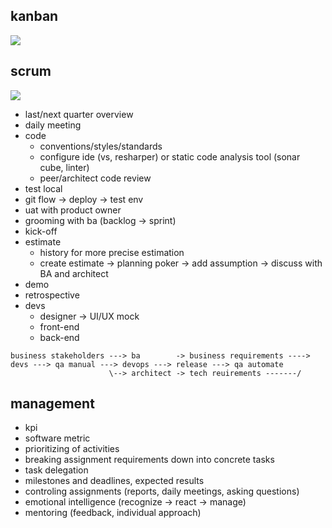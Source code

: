 ## kanban

<img src="https://leankit.com/uploads/images/general/_xLarge/kanban_guide_print_KPO_bleed_board2.jpg" />

## scrum 

<img src="https://www.pmi.org/kasimage/d3e3f54a-6437-4c34-96c0-a8022b3e7a61/image01.jpg" />

* last/next quarter overview 
* daily meeting
* code
  * conventions/styles/standards
  * configure ide (vs, resharper) or static code analysis tool (sonar cube, linter)
  * peer/architect code review
* test local
* git flow -> deploy -> test env
* uat with product owner
* grooming with ba (backlog -> sprint)
* kick-off
* estimate
  * history for more precise estimation
  * create estimate -> planning poker -> add assumption -> discuss with BA and architect
* demo
* retrospective
* devs
  * designer -> UI/UX mock
  * front-end
  * back-end
  
```
business stakeholders ---> ba        -> business requirements ----> devs ---> qa manual ---> devops ---> release ---> qa automate
                      \--> architect -> tech reuirements -------/ 
```

## management
* kpi
* software metric
* prioritizing of activities
* breaking assignment requirements down into concrete tasks
* task delegation
* milestones and deadlines, expected results
* controling assignments (reports, daily meetings, asking questions)
* emotional intelligence (recognize -> react -> manage)
* mentoring (feedback, individual approach)
